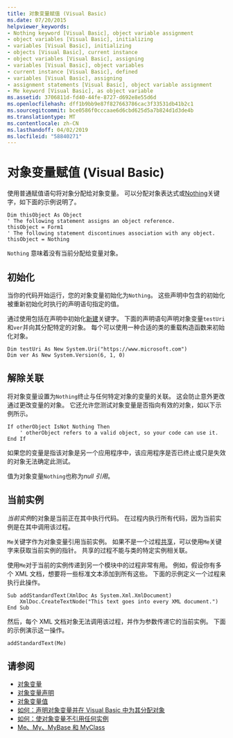 ```yaml
---
title: 对象变量赋值 (Visual Basic)
ms.date: 07/20/2015
helpviewer_keywords:
- Nothing keyword [Visual Basic], object variable assignment
- object variables [Visual Basic], initializing
- variables [Visual Basic], initializing
- objects [Visual Basic], current instance
- object variables [Visual Basic], assigning
- variables [Visual Basic], object variables
- current instance [Visual Basic], defined
- variables [Visual Basic], assigning
- assignment statements [Visual Basic], object variable assignment
- Me keyword [Visual Basic], as object variable
ms.assetid: 3706811d-fd40-44fe-8727-d692e8e55d6d
ms.openlocfilehash: dff1b9bb9e87f827663786cac3f33531db41b2c1
ms.sourcegitcommit: bce0586f0cccaae6d6cbd625d5a7b824d1d3de4b
ms.translationtype: MT
ms.contentlocale: zh-CN
ms.lasthandoff: 04/02/2019
ms.locfileid: "58840271"
---
```

# <a name="object-variable-assignment-visual-basic"></a>对象变量赋值 (Visual Basic)
使用普通赋值语句将对象分配给对象变量。 可以分配对象表达式或[Nothing](../../../../visual-basic/language-reference/nothing.md)关键字，如下面的示例说明了。  
  
```  
Dim thisObject As Object  
' The following statement assigns an object reference.  
thisObject = Form1  
' The following statement discontinues association with any object.  
thisObject = Nothing  
```  
  
 `Nothing` 意味着没有当前分配给变量对象。  
  
## <a name="initialization"></a>初始化  
 当你的代码开始运行，您的对象变量初始化为`Nothing`。 这些声明中包含的初始化被重新初始化时执行的声明语句指定的值。  
  
 通过使用包括在声明中初始化[新建](../../../../visual-basic/language-reference/operators/new-operator.md)关键字。 下面的声明语句声明对象变量`testUri`和`ver`并向其分配特定的对象。 每个可以使用一种合适的类的重载构造函数来初始化对象。  
  
```  
Dim testUri As New System.Uri("https://www.microsoft.com")  
Dim ver As New System.Version(6, 1, 0)  
```  
  
## <a name="disassociation"></a>解除关联  
 将对象变量设置为`Nothing`终止与任何特定对象的变量的关联。 这会防止意外更改通过更改变量的对象。 它还允许您测试对象变量是否指向有效的对象，如以下示例所示。  
  
```  
If otherObject IsNot Nothing Then  
    ' otherObject refers to a valid object, so your code can use it.  
End If  
```  
  
 如果您的变量是指该对象是另一个应用程序中，该应用程序是否已终止或只是失效的对象无法确定此测试。  
  
 值为对象变量`Nothing`也称为*null 引用*。  
  
## <a name="current-instance"></a>当前实例  
 *当前实例*的对象是当前正在其中执行代码。 在过程内执行所有代码，因为当前实例是在其中调用该过程。  
  
 `Me`关键字作为对象变量引用当前实例。 如果不是一个过程[共享](../../../../visual-basic/language-reference/modifiers/shared.md)，可以使用`Me`关键字来获取当前实例的指针。 共享的过程不能与类的特定实例相关联。  
  
 使用`Me`对于当前的实例传递到另一个模块中的过程非常有用。 例如，假设你有多个 XML 文档，想要将一些标准文本添加到所有这些。 下面的示例定义一个过程来执行此操作。  
  
```  
Sub addStandardText(XmlDoc As System.Xml.XmlDocument)  
    XmlDoc.CreateTextNode("This text goes into every XML document.")  
End Sub  
```  
  
 然后，每个 XML 文档对象无法调用该过程，并作为参数传递它的当前实例。 下面的示例演示这一操作。  
  
```  
addStandardText(Me)  
```  
  
## <a name="see-also"></a>请参阅

- [对象变量](../../../../visual-basic/programming-guide/language-features/variables/object-variables.md)
- [对象变量声明](../../../../visual-basic/programming-guide/language-features/variables/object-variable-declaration.md)
- [对象变量值](../../../../visual-basic/programming-guide/language-features/variables/object-variable-values.md)
- [如何：声明对象变量并在 Visual Basic 中为其分配对象](../../../../visual-basic/programming-guide/language-features/variables/how-to-declare-an-object-variable-and-assign-an-object-to-it.md)
- [如何：使对象变量不引用任何实例](../../../../visual-basic/programming-guide/language-features/variables/how-to-make-an-object-variable-not-refer-to-any-instance.md)
- [Me、My、MyBase 和 MyClass](../../../../visual-basic/programming-guide/program-structure/me-my-mybase-and-myclass.md)
